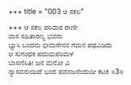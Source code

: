 +++
title = "003 ಆ ಸಕಲ"

+++
ಆ ಸಕಲ ಪರಿವಾರ ರಾಣೀ  
ವಾಸ ಸಹಿತಾರಣ್ಯ ಭವನಾ  
ಭ್ಯಾಸಿ ಬಂದನು ಭೀಮಸೇನನ ಗಮನ ಪಥವಿಡಿದು   
ಆ ಸುಗಂಧಕ ಪದುಮಪರಿಮಳ  
ಬಾಸಣಿಸಿತೀ ಜನ ಮನೋ ವಿ  
ನ್ಯಾಸವನುಯಿದೆ ಬಂದ ಪವನಜನೆಂದುದೀ ಕಟಕ     ॥3॥
